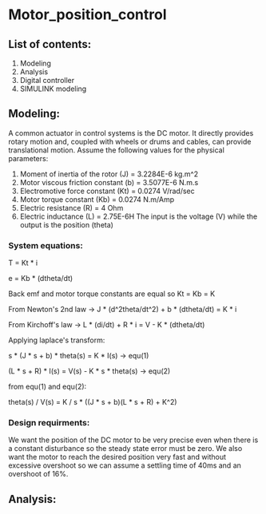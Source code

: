 # Motor_position_control
## List of contents:
1. Modeling
2. Analysis
3. Digital controller
4. SIMULINK modeling
## Modeling:
A common actuator in control systems is the DC motor. It directly provides rotary motion and, coupled with wheels or drums and cables, can provide translational motion.
Assume the following values for the physical parameters:
1. Moment of inertia of the rotor (J) = 3.2284E-6 kg.m^2
2. Motor viscous friction constant (b) = 3.5077E-6 N.m.s
3. Electromotive force constant (Kt) = 0.0274 V/rad/sec
4. Motor torque constant (Kb) = 0.0274 N.m/Amp
5. Electric resistance (R) = 4 Ohm
6. Electric inductance (L) = 2.75E-6H
The input is the voltage (V) while the output is the position (theta)
### System equations:
T = Kt * i

e = Kb * (dtheta/dt)

Back emf and motor torque constants are equal so Kt = Kb = K

From Newton's 2nd law -> J * (d^2theta/dt^2) + b * (dtheta/dt) = K * i

From Kirchoff's law -> L * (di/dt) + R * i = V - K * (dtheta/dt)

Applying laplace's transform:

s * (J * s + b) * theta(s) = K * I(s) -> equ(1)

(L * s + R) * I(s) = V(s) - K * s * theta(s) -> equ(2)

from equ(1) and equ(2):

theta(s) / V(s) = K / s * ((J * s + b)(L * s + R) + K^2)
### Design requirments:
We want the position of the DC motor to be very precise even when there is a constant disturbance so the steady state error must be zero. We also want the motor to reach the desired position very fast and without
excessive overshoot so we can assume a settling time of 40ms and an overshoot of 16%.
## Analysis:
